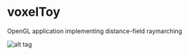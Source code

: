 voxelToy
========

OpenGL application implementing distance-field raymarching

![alt tag](https://github.com/joesfer/voxelToy/blob/master/resources/screenshot.png)
